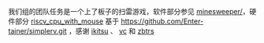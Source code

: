 我们组的团队任务是一个上了板子的扫雷游戏，软件部分参见 [minesweeper/](minesweeper/)，硬件部分 [riscv_cpu_with_mouse](riscv_cpu_with_mouse.zip) 基于 https://github.com/Enter-tainer/simplerv.git ，感谢 [ikitsu](https://github.com/kitsu418) 、 [vc](https://github.com/VichyTong) 和 [zbtrs](https://github.com/zbtrs)